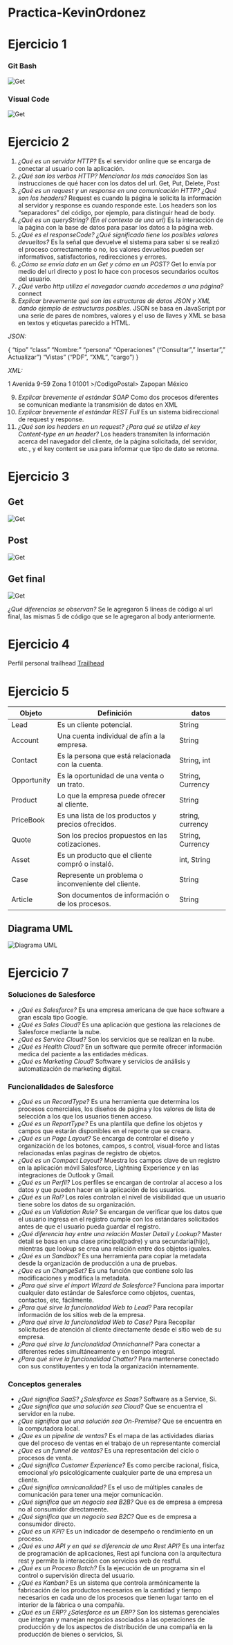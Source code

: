 # Practica-KevinOrdonez

# Ejercicio 1
### Git Bash
![Get]()
### Visual Code
![Get]()
# Ejercicio 2
1.	*¿Qué es un servidor HTTP?*
Es el servidor online que se encarga de conectar al usuario con la aplicación.
2.	*¿Qué son los verbos HTTP? Mencionar los más conocidos*
Son las instrucciones de qué hacer con los datos del url.
Get, Put, Delete, Post
3.	*¿Qué es un request y un response en una comunicación HTTP? ¿Qué son los headers?*
Request es cuando la página le solicita la información al servidor y response es cuando responde este.
Los headers son los “separadores” del código, por ejemplo, para distinguir head de body.
4.	*¿Qué es un queryString? (En el contexto de una url)*
Es la interacción de la página con la base de datos para pasar los datos a la página web.
5.	*¿Qué es el responseCode? ¿Qué significado tiene los posibles valores devueltos?*
Es la señal que devuelve el sistema para saber si se realizó el proceso correctamente o no, los valores devueltos pueden ser informativos, satisfactorios, redirecciones y errores.
6.	*¿Cómo se envía data en un Get y cómo en un POST?*
Get lo envía por medio del url directo y post lo hace con procesos secundarios ocultos del usuario.
7.	*¿Qué verbo http utiliza el navegador cuando accedemos a una página?*
connect
8.	*Explicar brevemente qué son las estructuras de datos JSON y XML dando ejemplo de estructuras posibles.*
JSON se basa en JavaScript por una serie de pares de nombres, valores y el uso de llaves y XML se basa en textos y etiquetas parecido a HTML.

*JSON:*

{
“tipo” “class”
“Nombre:” “persona”
“Operaciones” (“Consultar”,” Insertar”,” Actualizar”)
“Vistas” (“PDF”, “XML”, “cargo”)
}

*XML:*

<Receptor>
	<DireccionReceptor>
		<Direccion>1 Avenida 9-59 Zona 1 </Direccion >
		<CodigoPostal> 01001 >/CodigoPostal>
		<Municipio> Zapopan </Municipio>
		<País> México </País>
	<DireccionReceptor>
<Receptor>


9.	*Explicar brevemente el estándar SOAP*
Como dos procesos diferentes se comunican mediante la transmisión de datos en XML
10.	*Explicar brevemente el estándar REST Full*
Es un sistema bidireccional de request y response.
11.	*¿Qué son los headers en un request? ¿Para qué se utiliza el key Content-type en un header?*
Los headers transmiten la información acerca del navegador del cliente, de la página solicitada, del servidor, etc., y el key content se usa para informar que tipo de dato se retorna.

# Ejercicio 3

## Get
![Get]()

## Post
![Get]()

## Get final
![Get]()

*¿Qué diferencias se observan?*
Se le agregaron 5 líneas de código al url final, las mismas 5 de código que se le agregaron al body anteriormente.


# Ejercicio 4
Perfil personal trailhead [Trailhead]()

# Ejercicio 5
|Objeto		| Definición 					| datos         |
|---------------|-----------------------------------------------|---------------|
|Lead           |Es un cliente potencial.			|String		|
|Account	|Una cuenta individual de afín a la empresa.	|String		|
|Contact	|Es la persona que está relacionada con la cuenta.| String, int		|
|Opportunity	|Es la oportunidad de una venta o un trato.	| String, Currency		|
|Product	|Lo que la empresa puede ofrecer al cliente.	|String		|
|PriceBook	|Es una lista de los productos y precios ofrecidos.| string, currency		|
|Quote		|Son los precios propuestos en las cotizaciones.| String, Currency		|
|Asset		|Es un producto que el cliente compró o instaló.|int, String		|
|Case		|Represente un problema o inconveniente del cliente.| String		|
|Article	|Son documentos de información o de los procesos.|String		|

## Diagrama UML
![Diagrama UML]()

# Ejercicio 7

### Soluciones de Salesforce
- *¿Qué es Salesforce?* Es una empresa americana de que hace software a gran escala tipo Google.
- *¿Qué es Sales Cloud?* Es una aplicación que gestiona las relaciones de Salesforce mediante la nube.
- *¿Qué es Service Cloud?* Son los servicios que se realizan en la nube.
- *¿Qué es Health Cloud?* En un software que permite ofrecer información medica del paciente a las entidades médicas.
- *¿Qué es Marketing Cloud?* Software y servicios de análisis y automatización de marketing digital. 

### Funcionalidades de Salesforce
- *¿Qué es un RecordType?*  Es una herramienta que determina los procesos comerciales, los diseños de página y los valores de lista de selección a los que los usuarios tienen acceso.
- *¿Qué es un ReportType?* Es una plantilla que define los objetos y campos que estarán disponibles en el reporte que se creara.
- *¿Qué es un Page Layout?*  Se encarga de controlar el diseño y organización de los botones, campos, s control, visual-force and listas relacionadas enlas paginas de registro de objetos.
- *¿Qué es un Compact Layout?* Muestra los campos clave de un registro en la aplicación móvil Salesforce, Lightning Experience y en las integraciones de Outlook y Gmail.
- *¿Qué es un Perfil?* Los perfiles se encargan de controlar al acceso a los datos y que pueden hacer en la aplicación de los usuarios.
- *¿Qué es un Rol?* Los roles controlan el nivel de visibilidad que un usuario tiene sobre los datos de su organización.
- *¿Qué es un Validation Rule?* Se encargan de verificar que los datos que el usuario ingresa en el registro cumple con los estándares solicitados antes de que el usuario pueda guardar el registro.
- *¿Qué diferencia hay entre una relación Master Detail y Lookup?* Master detail se basa en una clase principal(padre) y una secundaria(hijo), mientras que lookup se crea una relación entre dos objetos iguales.
- *¿Qué es un Sandbox?* Es una herramienta para copiar la metadata desde la organización de producción a una de pruebas.
- *¿Que es un ChangeSet?* Es una función que contiene solo las modificaciones y modifica la metadata.
- *¿Para qué sirve el import Wizard de Salesforce?* Funciona para importar cualquier dato estándar de Salesforce como objetos, cuentas, contactos, etc, fácilmente.
- *¿Para qué sirve la funcionalidad Web to Lead?* Para recopilar información de los sitios web de la empresa.
- *¿Para qué sirve la funcionalidad Web to Case?* Para Recopilar solicitudes de atención al cliente directamente desde el sitio web de su empresa.
- *¿Para qué sirve la funcionalidad Omnichannel?* Para conectar a diferentes redes simultáneamente y en tiempo integral.
- *¿Para qué sirve la funcionalidad Chatter?* Para mantenerse conectado con sus constituyentes y en toda la organización internamente.

### Conceptos generales
- *¿Qué significa SaaS? ¿Salesforce es Saas?* Software as a Service, Si.
- *¿Que significa que una solución sea Cloud?* Que se encuentra el servidor en la nube.
- *¿Que significa que una solución sea On-Premise?* Que se encuentra en la computadora local.
- *¿Que es un pipeline de ventas?* Es el mapa de las actividades diarias que del proceso de ventas en el trabajo de un representante comercial
- *¿Que es un funnel de ventas?* Es una representación del ciclo o procesos de venta.
- *¿Qué significa Customer Experience?* Es como percibe racional, física, emocional y/o psicológicamente cualquier parte de una empresa un cliente.
- *¿Qué significa omnicanalidad?* Es el uso de múltiples canales de comunicación para tener una mejor comunicación.
- *¿Qué significa que un negocio sea B2B?* Que es de empresa a empresa no al consumidor directamente.
- *¿Qué significa que un negocio sea B2C?* Que es de empresa a consumidor directo.
- *¿Qué es un KPI?* Es un indicador de desempeño o rendimiento en un proceso.
- *¿Qué es una API y en qué se diferencia de una Rest API?* Es una interfaz de programación de aplicaciones, Rest api funciona con la arquitectura rest y permite la interacción con servicios web de restful.
- *¿Qué es un Proceso Batch?* Es la ejecución de un programa sin el control o supervisión directa del usuario.
- *¿Qué es Kanban?* Es un sistema que controla armónicamente la fabricación de los productos necesarios en la cantidad y tiempo necesarios en cada uno de los procesos que tienen lugar tanto en el interior de la fábrica o una compañía.
- *¿Qué es un ERP? ¿Salesforce es un ERP?* Son los sistemas gerenciales que integran y manejan negocios asociados a las operaciones de producción y de los aspectos de distribución de una compañía en la producción de bienes o servicios, Si.
